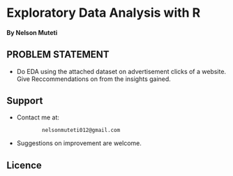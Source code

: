 # Exploratory Data Analysis with R


#### By Nelson Muteti

## PROBLEM STATEMENT

* Do EDA using the attached dataset on advertisement clicks of a website. Give Reccommendations on from the insights gained.


## Support

* Contact me at:
     
              nelsonmuteti012@gmail.com
             



* Suggestions on improvement are welcome.

## Licence
